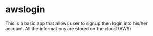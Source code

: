 # awslogin
This is a basic app that allows user to signup then login into his/her account. All the informations are stored on the cloud (AWS)

